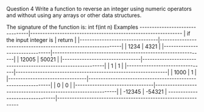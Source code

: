 Question 4
Write a function to reverse an integer using numeric operators and without
using any arrays or other data structures.

The signature of the function is:
int f(int n)
Examples
 --------------------------------|--------------------------------------------------------------
| if the input integer is        | return                                                       |
|--------------------------------|--------------------------------------------------------------|
| 1234                           | 4321                                                         |
|--------------------------------|--------------------------------------------------------------|
| 12005                          | 50021                                                        |
|--------------------------------|--------------------------------------------------------------|
| 1                              | 1                                                            |
|--------------------------------|--------------------------------------------------------------|
| 1000                           | 1                                                            |
|--------------------------------|--------------------------------------------------------------|
| 0                              | 0                                                            |
|--------------------------------|--------------------------------------------------------------|
| -12345                         | -54321                                                       |
 --------------------------------|--------------------------------------------------------------